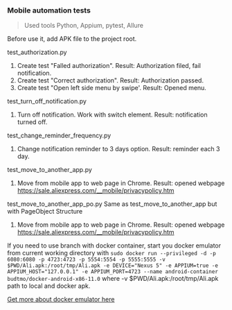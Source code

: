 ### Mobile automation tests
> Used tools Python, Appium, pytest, Allure

Before use it, add APK file to the project root.

test_authorization.py
1. Create test "Falled authorization". Result: Authorization filed, fail notification.
2. Create test "Correct authorization". Result: Authorization passed.
3. Create test "Open left side menu by swipe'. Result: Opened menu.

test_turn_off_notification.py
1. Turn off notification. Work with switch element. Result: notification turned off.

test_change_reminder_frequency.py
1.  Change notification reminder to 3 days option. Result: reminder each 3 day.

test_move_to_another_app.py
1. Move from mobile app to web page in Chrome. Result: opened webpage https://sale.aliexpress.com/__mobile/privacypolicy.htm

test_move_to_another_app_po.py 
Same as test_move_to_another_app but with PageObject Structure
1. Move from mobile app to web page in Chrome. Result: opened webpage https://sale.aliexpress.com/__mobile/privacypolicy.htm

If you need to use branch with docker container, start you docker emulator from current working directory with
```sudo docker run --privileged -d -p 6080:6080 -p 4723:4723 -p 5554:5554 -p 5555:5555 -v $PWD/Ali.apk:/root/tmp/Ali.apk -e DEVICE="Nexus 5" -e APPIUM=true -e APPIUM_HOST="127.0.0.1" -e APPIUM_PORT=4723 --name android-container budtmo/docker-android-x86-11.0```
where -v $PWD/Ali.apk:/root/tmp/Ali.apk path to local and docker apk.

[Get more about docker emulator here](https://github.com/budtmo/docker-android)